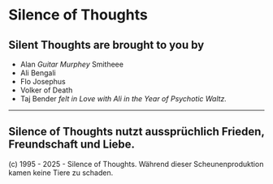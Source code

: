 # Silence of Thoughts

## Silent Thoughts are brought to you by

- Alan _Guitar Murphey_ Smitheee
- Ali Bengali
- Flo Josephus
- Volker of Death
- Taj Bender _felt in Love with Ali in the Year of Psychotic Waltz._

---
Silence of Thoughts nutzt aussprüchlich Frieden, Freundschaft und Liebe.
--
(c) 1995 - 2025 - Silence of Thoughts. Während dieser Scheunenproduktion kamen keine Tiere zu schaden.
